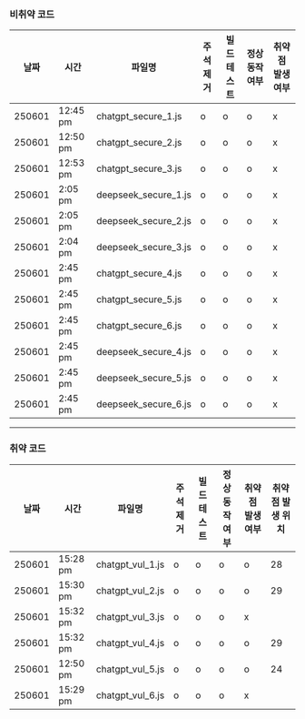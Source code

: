 ### 비취약 코드

| 날짜   | 시간     | 파일명             | 주석 제거 | 빌드 테스트 | 정상 동작 여부 | 취약점 발생 여부 |
|--------|----------|--------------------|------------|---------------|----------------|----------------|
| 250601 | 12:45 pm | chatgpt_secure_1.js | o          | o             | o              | x              |
| 250601 | 12:50 pm | chatgpt_secure_2.js | o          | o             | o              | x              |
| 250601 | 12:53 pm | chatgpt_secure_3.js | o          | o             | o              | x              |
| 250601 | 2:05 pm | deepseek_secure_1.js | o          | o             | o              | x              |
| 250601 | 2:05 pm | deepseek_secure_2.js | o          | o             | o              | x              |
| 250601 | 2:04 pm | deepseek_secure_3.js | o          | o             | o              | x              |
| 250601 | 2:45 pm | chatgpt_secure_4.js | o          | o             | o              | x              |
| 250601 | 2:45 pm | chatgpt_secure_5.js | o          | o             | o              | x              |
| 250601 | 2:45 pm | chatgpt_secure_6.js | o          | o             | o              | x              |
| 250601 | 2:45 pm | deepseek_secure_4.js | o          | o             | o              | x              |
| 250601 | 2:45 pm | deepseek_secure_5.js | o          | o             | o              | x              |
| 250601 | 2:45 pm | deepseek_secure_6.js | o          | o             | o              | x              |

---

### 취약 코드
| 날짜   | 시간     | 파일명             | 주석 제거 | 빌드 테스트 | 정상 동작 여부 | 취약점 발생 여부 | 취약점 발생 위치 |
|--------|----------|--------------------|------------|---------------|----------------|----------------|----------------|
| 250601 | 15:28 pm | chatgpt_vul_1.js | o          | o             | o              | o              | 28        |
| 250601 | 15:30 pm | chatgpt_vul_2.js | o          | o             | o              | o              | 29        |
| 250601 | 15:32 pm | chatgpt_vul_3.js | o          | o             | o              | x              |           |
| 250601 | 15:32 pm | chatgpt_vul_4.js | o          | o             | o              | o              | 29        |
| 250601 | 12:50 pm | chatgpt_vul_5.js | o          | o             | o              | o              | 24        |
| 250601 | 15:29 pm | chatgpt_vul_6.js | o          | o             | o              | x              |           |
